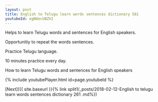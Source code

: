 ```yaml
---
layout: post
title: English to Telugu learn words sentences dictionary 581 
youtubeId: egNOecUBZhI
---
```

 
 
Helps to learn Telugu words and sentences for English speakers.

Opportunitiy to repeat the words sentences. 

Practice Telugu language. 
 
10 minutes practice every day. 
 
How to learn Telugu words and sentences for English speakers 
 
{% include youtubePlayer.html id=page.youtubeId %}
 
 
[Next]({{ site.baseurl }}{% link  split1/_posts/2018-02-12-English to telugu learn words sentences dictionary 261 .md%})
 
